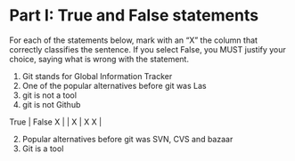# Part I: True and False statements

For each of the statements below, mark with an “X” the column that correctly classifies the sentence. If you select False, you MUST justify your choice, saying what is wrong with the statement.

1. Git stands for Global Information Tracker
2. One of the popular alternatives before git was Las
3. git is not a tool
4. git is not Github

True | False
  X  |
     |  X
     |  X
  X  |

  2. Popular alternatives before git was SVN, CVS and bazaar
  3. Git is a tool
